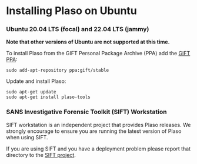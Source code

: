 # Installing Plaso on Ubuntu

### Ubuntu 20.04 LTS (focal) and 22.04 LTS (jammy)

**Note that other versions of Ubuntu are not supported at this time.**

To install Plaso from the GIFT Personal Package Archive (PPA) add the [GIFT PPA](https://launchpad.net/~gift):

```
sudo add-apt-repository ppa:gift/stable
```

Update and install Plaso:

```
sudo apt-get update
sudo apt-get install plaso-tools
```

### SANS Investigative Forensic Toolkit (SIFT) Workstation

SIFT workstation is an independent project that provides Plaso releases. We
strongly encourage to ensure you are running the latest version of Plaso when
using SIFT.

If you are using SIFT and you have a deployment problem please report that
directory to the [SIFT project](https://github.com/teamdfir/sift).
